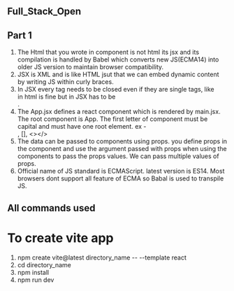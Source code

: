 ## Full_Stack_Open

## Part 1
1) The Html that you wrote in component is not html its jsx and its compilation is handled by Babel which converts new JS(ECMA14) into older JS version to maintain browser compatibility.
2) JSX is XML and is like HTML jsut that we can embed dynamic content by writing JS within curly braces.
3) In JSX every tag needs to be closed even if they are single tags, like <br> in html is fine but in JSX has to be <br/>.
4) The App.jsx defines a react component which is rendered by main.jsx. The root component is App. The first letter of component must be capital and must have one root element. ex - <div></div>, [], <></>
5) The data can be passed to components using props. you define props in the component and use the argument passed with props when using the components to pass the props values. We can pass multiple values of props.
6) Official name of JS standard is ECMAScript. latest version is ES14. Most browsers dont support all feature of ECMA so Babal is used to transpile JS.

## All commands used

# To create vite app
1) npm create vite@latest directory_name -- --template react
2) cd directory_name
3) npm install
4) npm run dev
